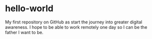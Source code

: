 # hello-world
My first repository on GitHub as start the journey into greater digital awareness.  I hope to be able to work remotely one day so I can be the father I want to be.
